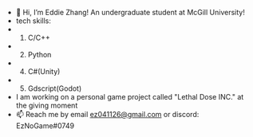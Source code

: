 - 👋 Hi, I’m Eddie Zhang! An undergraduate student at McGill University!
- tech skills:
-   1. C/C++
-   2. Python
-   4. C#(Unity)
-   5. Gdscript(Godot)
- I am working on a personal game project called "Lethal Dose INC." at the giving moment
- 📫 Reach me by email ez041126@gmail.com or discord: EzNoGame#0749

<!---
EzNoGame/EzNoGame is a ✨ special ✨ repository because its `README.md` (this file) appears on your GitHub profile.
You can click the Preview link to take a look at your changes.
--->
